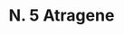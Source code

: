 ---
title: "N. 5 Atragene"
permalink: "/edition/plant005/"
plant-name: "N. 5"
plant-number: "005"
plant-xml: "/assets/xml/plant005.xml"
plant-img1: "/assets/img/plant005_verso.jpg"
plant-img2: "/assets/img/plant005.jpg"
plant-title: "N. 5 Atragene"
plant-wfo-link: "http://www.worldfloraonline.org/taxon/wfo-0000610926"
plant-kew-link: ""
plant-taxon-content: "Clematis Vitalba L."
layout: single-xml
---